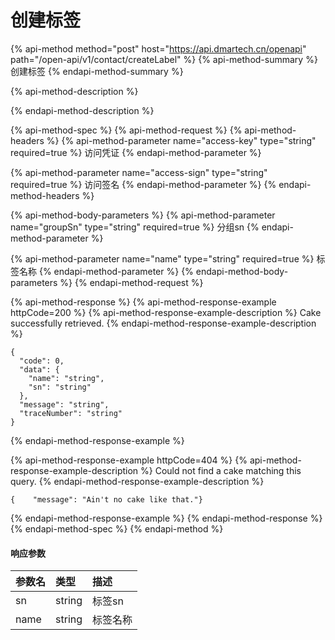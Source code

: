 # 创建标签

{% api-method method="post" host="https://api.dmartech.cn/openapi" path="/open-api/v1/contact/createLabel" %}
{% api-method-summary %}
 创建标签
{% endapi-method-summary %}

{% api-method-description %}

{% endapi-method-description %}

{% api-method-spec %}
{% api-method-request %}
{% api-method-headers %}
{% api-method-parameter name="access-key" type="string" required=true %}
 访问凭证
{% endapi-method-parameter %}

{% api-method-parameter name="access-sign" type="string" required=true %}
 访问签名
{% endapi-method-parameter %}
{% endapi-method-headers %}

{% api-method-body-parameters %}
{% api-method-parameter name="groupSn" type="string" required=true %}
 分组sn
{% endapi-method-parameter %}

{% api-method-parameter name="name" type="string" required=true %}
 标签名称
{% endapi-method-parameter %}
{% endapi-method-body-parameters %}
{% endapi-method-request %}

{% api-method-response %}
{% api-method-response-example httpCode=200 %}
{% api-method-response-example-description %}
Cake successfully retrieved.
{% endapi-method-response-example-description %}

```
{
  "code": 0,
  "data": {
    "name": "string",
    "sn": "string"
  },
  "message": "string",
  "traceNumber": "string"
}
```
{% endapi-method-response-example %}

{% api-method-response-example httpCode=404 %}
{% api-method-response-example-description %}
Could not find a cake matching this query.
{% endapi-method-response-example-description %}

```
{    "message": "Ain't no cake like that."}
```
{% endapi-method-response-example %}
{% endapi-method-response %}
{% endapi-method-spec %}
{% endapi-method %}

#### 响应参数

| 参数名 | 类型 | 描述 |
| :--- | :--- | :--- |
| sn | string | 标签sn |
| name | string | 标签名称 |



